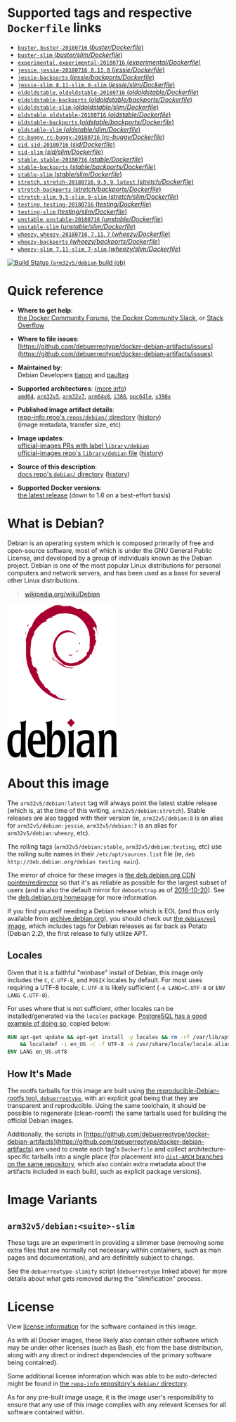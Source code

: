 <!--

********************************************************************************

WARNING:

    DO NOT EDIT "debian/README.md"

    IT IS AUTO-GENERATED

    (from the other files in "debian/" combined with a set of templates)

********************************************************************************

-->

# Supported tags and respective `Dockerfile` links

-	[`buster`, `buster-20180716` (*buster/Dockerfile*)](https://github.com/debuerreotype/docker-debian-artifacts/blob/3d485ebc83adc3273e66cea47b41132733138cc7/buster/Dockerfile)
-	[`buster-slim` (*buster/slim/Dockerfile*)](https://github.com/debuerreotype/docker-debian-artifacts/blob/3d485ebc83adc3273e66cea47b41132733138cc7/buster/slim/Dockerfile)
-	[`experimental`, `experimental-20180716` (*experimental/Dockerfile*)](https://github.com/debuerreotype/docker-debian-artifacts/blob/3d485ebc83adc3273e66cea47b41132733138cc7/experimental/Dockerfile)
-	[`jessie`, `jessie-20180716`, `8.11`, `8` (*jessie/Dockerfile*)](https://github.com/debuerreotype/docker-debian-artifacts/blob/3d485ebc83adc3273e66cea47b41132733138cc7/jessie/Dockerfile)
-	[`jessie-backports` (*jessie/backports/Dockerfile*)](https://github.com/debuerreotype/docker-debian-artifacts/blob/3d485ebc83adc3273e66cea47b41132733138cc7/jessie/backports/Dockerfile)
-	[`jessie-slim`, `8.11-slim`, `8-slim` (*jessie/slim/Dockerfile*)](https://github.com/debuerreotype/docker-debian-artifacts/blob/3d485ebc83adc3273e66cea47b41132733138cc7/jessie/slim/Dockerfile)
-	[`oldoldstable`, `oldoldstable-20180716` (*oldoldstable/Dockerfile*)](https://github.com/debuerreotype/docker-debian-artifacts/blob/3d485ebc83adc3273e66cea47b41132733138cc7/oldoldstable/Dockerfile)
-	[`oldoldstable-backports` (*oldoldstable/backports/Dockerfile*)](https://github.com/debuerreotype/docker-debian-artifacts/blob/3d485ebc83adc3273e66cea47b41132733138cc7/oldoldstable/backports/Dockerfile)
-	[`oldoldstable-slim` (*oldoldstable/slim/Dockerfile*)](https://github.com/debuerreotype/docker-debian-artifacts/blob/3d485ebc83adc3273e66cea47b41132733138cc7/oldoldstable/slim/Dockerfile)
-	[`oldstable`, `oldstable-20180716` (*oldstable/Dockerfile*)](https://github.com/debuerreotype/docker-debian-artifacts/blob/3d485ebc83adc3273e66cea47b41132733138cc7/oldstable/Dockerfile)
-	[`oldstable-backports` (*oldstable/backports/Dockerfile*)](https://github.com/debuerreotype/docker-debian-artifacts/blob/3d485ebc83adc3273e66cea47b41132733138cc7/oldstable/backports/Dockerfile)
-	[`oldstable-slim` (*oldstable/slim/Dockerfile*)](https://github.com/debuerreotype/docker-debian-artifacts/blob/3d485ebc83adc3273e66cea47b41132733138cc7/oldstable/slim/Dockerfile)
-	[`rc-buggy`, `rc-buggy-20180716` (*rc-buggy/Dockerfile*)](https://github.com/debuerreotype/docker-debian-artifacts/blob/3d485ebc83adc3273e66cea47b41132733138cc7/rc-buggy/Dockerfile)
-	[`sid`, `sid-20180716` (*sid/Dockerfile*)](https://github.com/debuerreotype/docker-debian-artifacts/blob/3d485ebc83adc3273e66cea47b41132733138cc7/sid/Dockerfile)
-	[`sid-slim` (*sid/slim/Dockerfile*)](https://github.com/debuerreotype/docker-debian-artifacts/blob/3d485ebc83adc3273e66cea47b41132733138cc7/sid/slim/Dockerfile)
-	[`stable`, `stable-20180716` (*stable/Dockerfile*)](https://github.com/debuerreotype/docker-debian-artifacts/blob/3d485ebc83adc3273e66cea47b41132733138cc7/stable/Dockerfile)
-	[`stable-backports` (*stable/backports/Dockerfile*)](https://github.com/debuerreotype/docker-debian-artifacts/blob/3d485ebc83adc3273e66cea47b41132733138cc7/stable/backports/Dockerfile)
-	[`stable-slim` (*stable/slim/Dockerfile*)](https://github.com/debuerreotype/docker-debian-artifacts/blob/3d485ebc83adc3273e66cea47b41132733138cc7/stable/slim/Dockerfile)
-	[`stretch`, `stretch-20180716`, `9.5`, `9`, `latest` (*stretch/Dockerfile*)](https://github.com/debuerreotype/docker-debian-artifacts/blob/3d485ebc83adc3273e66cea47b41132733138cc7/stretch/Dockerfile)
-	[`stretch-backports` (*stretch/backports/Dockerfile*)](https://github.com/debuerreotype/docker-debian-artifacts/blob/3d485ebc83adc3273e66cea47b41132733138cc7/stretch/backports/Dockerfile)
-	[`stretch-slim`, `9.5-slim`, `9-slim` (*stretch/slim/Dockerfile*)](https://github.com/debuerreotype/docker-debian-artifacts/blob/3d485ebc83adc3273e66cea47b41132733138cc7/stretch/slim/Dockerfile)
-	[`testing`, `testing-20180716` (*testing/Dockerfile*)](https://github.com/debuerreotype/docker-debian-artifacts/blob/3d485ebc83adc3273e66cea47b41132733138cc7/testing/Dockerfile)
-	[`testing-slim` (*testing/slim/Dockerfile*)](https://github.com/debuerreotype/docker-debian-artifacts/blob/3d485ebc83adc3273e66cea47b41132733138cc7/testing/slim/Dockerfile)
-	[`unstable`, `unstable-20180716` (*unstable/Dockerfile*)](https://github.com/debuerreotype/docker-debian-artifacts/blob/3d485ebc83adc3273e66cea47b41132733138cc7/unstable/Dockerfile)
-	[`unstable-slim` (*unstable/slim/Dockerfile*)](https://github.com/debuerreotype/docker-debian-artifacts/blob/3d485ebc83adc3273e66cea47b41132733138cc7/unstable/slim/Dockerfile)
-	[`wheezy`, `wheezy-20180716`, `7.11`, `7` (*wheezy/Dockerfile*)](https://github.com/debuerreotype/docker-debian-artifacts/blob/3d485ebc83adc3273e66cea47b41132733138cc7/wheezy/Dockerfile)
-	[`wheezy-backports` (*wheezy/backports/Dockerfile*)](https://github.com/debuerreotype/docker-debian-artifacts/blob/3d485ebc83adc3273e66cea47b41132733138cc7/wheezy/backports/Dockerfile)
-	[`wheezy-slim`, `7.11-slim`, `7-slim` (*wheezy/slim/Dockerfile*)](https://github.com/debuerreotype/docker-debian-artifacts/blob/3d485ebc83adc3273e66cea47b41132733138cc7/wheezy/slim/Dockerfile)

[![Build Status](https://doi-janky.infosiftr.net/job/multiarch/job/arm32v5/job/debian/badge/icon) (`arm32v5/debian` build job)](https://doi-janky.infosiftr.net/job/multiarch/job/arm32v5/job/debian/)

# Quick reference

-	**Where to get help**:  
	[the Docker Community Forums](https://forums.docker.com/), [the Docker Community Slack](https://blog.docker.com/2016/11/introducing-docker-community-directory-docker-community-slack/), or [Stack Overflow](https://stackoverflow.com/search?tab=newest&q=docker)

-	**Where to file issues**:  
	[https://github.com/debuerreotype/docker-debian-artifacts/issues](https://github.com/debuerreotype/docker-debian-artifacts/issues)

-	**Maintained by**:  
	Debian Developers [tianon](https://qa.debian.org/developer.php?login=tianon) and [paultag](https://qa.debian.org/developer.php?login=paultag)

-	**Supported architectures**: ([more info](https://github.com/docker-library/official-images#architectures-other-than-amd64))  
	[`amd64`](https://hub.docker.com/r/amd64/debian/), [`arm32v5`](https://hub.docker.com/r/arm32v5/debian/), [`arm32v7`](https://hub.docker.com/r/arm32v7/debian/), [`arm64v8`](https://hub.docker.com/r/arm64v8/debian/), [`i386`](https://hub.docker.com/r/i386/debian/), [`ppc64le`](https://hub.docker.com/r/ppc64le/debian/), [`s390x`](https://hub.docker.com/r/s390x/debian/)

-	**Published image artifact details**:  
	[repo-info repo's `repos/debian/` directory](https://github.com/docker-library/repo-info/blob/master/repos/debian) ([history](https://github.com/docker-library/repo-info/commits/master/repos/debian))  
	(image metadata, transfer size, etc)

-	**Image updates**:  
	[official-images PRs with label `library/debian`](https://github.com/docker-library/official-images/pulls?q=label%3Alibrary%2Fdebian)  
	[official-images repo's `library/debian` file](https://github.com/docker-library/official-images/blob/master/library/debian) ([history](https://github.com/docker-library/official-images/commits/master/library/debian))

-	**Source of this description**:  
	[docs repo's `debian/` directory](https://github.com/docker-library/docs/tree/master/debian) ([history](https://github.com/docker-library/docs/commits/master/debian))

-	**Supported Docker versions**:  
	[the latest release](https://github.com/docker/docker-ce/releases/latest) (down to 1.6 on a best-effort basis)

# What is Debian?

Debian is an operating system which is composed primarily of free and open-source software, most of which is under the GNU General Public License, and developed by a group of individuals known as the Debian project. Debian is one of the most popular Linux distributions for personal computers and network servers, and has been used as a base for several other Linux distributions.

> [wikipedia.org/wiki/Debian](https://en.wikipedia.org/wiki/Debian)

![logo](https://raw.githubusercontent.com/docker-library/docs/b449be7df57e9ed9086bb5821bfb5d6cdc5d67a4/debian/logo.png)

# About this image

The `arm32v5/debian:latest` tag will always point the latest stable release (which is, at the time of this writing, `arm32v5/debian:stretch`). Stable releases are also tagged with their version (ie, `arm32v5/debian:8` is an alias for `arm32v5/debian:jessie`, `arm32v5/debian:7` is an alias for `arm32v5/debian:wheezy`, etc).

The rolling tags (`arm32v5/debian:stable`, `arm32v5/debian:testing`, etc) use the rolling suite names in their `/etc/apt/sources.list` file (ie, `deb http://deb.debian.org/debian testing main`).

The mirror of choice for these images is [the deb.debian.org CDN pointer/redirector](https://deb.debian.org) so that it's as reliable as possible for the largest subset of users (and is also the default mirror for `debootstrap` as of [2016-10-20](https://anonscm.debian.org/cgit/d-i/debootstrap.git/commit/?id=9e8bc60ad1ccf3a25ce7890526b70059f3e770de)). See the [deb.debian.org homepage](https://deb.debian.org) for more information.

If you find yourself needing a Debian release which is EOL (and thus only available from [archive.debian.org](http://archive.debian.org)), you should check out [the `debian/eol` image](https://hub.docker.com/r/debian/eol/), which includes tags for Debian releases as far back as Potato (Debian 2.2), the first release to fully utilize APT.

## Locales

Given that it is a faithful "minbase" install of Debian, this image only includes the `C`, `C.UTF-8`, and `POSIX` locales by default. For most uses requiring a UTF-8 locale, `C.UTF-8` is likely sufficient (`-e LANG=C.UTF-8` or `ENV LANG C.UTF-8`).

For uses where that is not sufficient, other locales can be installed/generated via the `locales` package. [PostgreSQL has a good example of doing so](https://github.com/docker-library/postgres/blob/69bc540ecfffecce72d49fa7e4a46680350037f9/9.6/Dockerfile#L21-L24), copied below:

```dockerfile
RUN apt-get update && apt-get install -y locales && rm -rf /var/lib/apt/lists/* \
	&& localedef -i en_US -c -f UTF-8 -A /usr/share/locale/locale.alias en_US.UTF-8
ENV LANG en_US.utf8
```

## How It's Made

The rootfs tarballs for this image are built using [the reproducible-Debian-rootfs tool, `debuerreotype`](https://github.com/debuerreotype/debuerreotype), with an explicit goal being that they are transparent and reproducible. Using the same toolchain, it should be possible to regenerate (clean-room!) the same tarballs used for building the official Debian images.

Additionally, the scripts in [https://github.com/debuerreotype/docker-debian-artifacts](https://github.com/debuerreotype/docker-debian-artifacts) are used to create each tag's `Dockerfile` and collect architecture-specific tarballs into a single place (for placement into [`dist-ARCH` branches on the same repository](https://github.com/debuerreotype/docker-debian-artifacts/branches), which also contain extra metadata about the artifacts included in each build, such as explicit package versions).

# Image Variants

## `arm32v5/debian:<suite>-slim`

These tags are an experiment in providing a slimmer base (removing some extra files that are normally not necessary within containers, such as man pages and documentation), and are definitely subject to change.

See the `debuerreotype-slimify` script (`debuerreotype` linked above) for more details about what gets removed during the "slimification" process.

# License

View [license information](https://www.debian.org/social_contract#guidelines) for the software contained in this image.

As with all Docker images, these likely also contain other software which may be under other licenses (such as Bash, etc from the base distribution, along with any direct or indirect dependencies of the primary software being contained).

Some additional license information which was able to be auto-detected might be found in [the `repo-info` repository's `debian/` directory](https://github.com/docker-library/repo-info/tree/master/repos/debian).

As for any pre-built image usage, it is the image user's responsibility to ensure that any use of this image complies with any relevant licenses for all software contained within.
